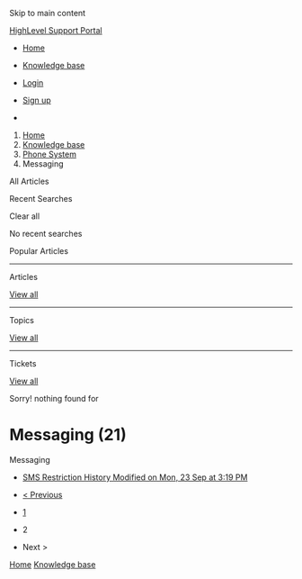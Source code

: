 Skip to main content

[ HighLevel Support Portal ](https://help.gohighlevel.com)

  * [ Home ](/support/home)
  * [ Knowledge base ](/support/solutions)

  * [Login](/support/login)
  * [Sign up](/support/signup)
  * 

  1. [Home](/support/home)
  2. [Knowledge base](/support/solutions)
  3. [Phone System](/support/solutions/48000415161)
  4. Messaging

All  Articles 

Recent Searches

Clear all

No recent searches

Popular Articles

* * *

Articles

[View all](/support/search/solutions)

* * *

Topics

[View all](/support/search/topics)

* * *

Tickets

[View all](/support/search/tickets)

Sorry! nothing found for   

# Messaging (21)

Messaging

  * [ SMS Restriction History Modified on Mon, 23 Sep at 3:19 PM  ](/support/solutions/articles/155000003568-sms-restriction-history)

  * [< Previous](/support/solutions/folders/48000690075/page/1)
  * [1](/support/solutions/folders/48000690075/page/1)
  * 2
  * Next >

[Home](/support/home) [Knowledge base](/support/solutions)
